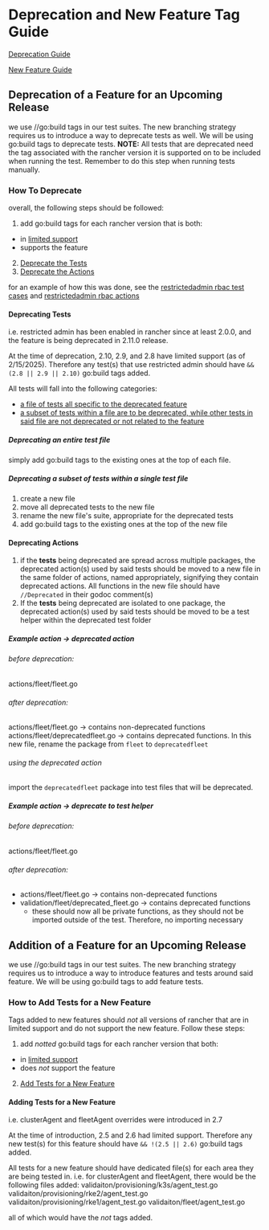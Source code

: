 # Deprecation and New Feature Tag Guide

[Deprecation Guide](#deprecation-of-a-feature-for-an-upcoming-release)

[New Feature Guide](#addition-of-a-feature-for-an-upcoming-release)

## Deprecation of a Feature for an Upcoming Release

we use //go:build tags in our test suites. The new branching strategy requires us to introduce a way to deprecate tests as well. We will be using go:build tags to deprecate tests. 
**NOTE:** All tests that are deprecated need the tag associated with the rancher version it is supported on to be included when running the test. Remember to do this step when running tests manually. 

### How To Deprecate
overall, the following steps should be followed:
1. add go:build tags for each rancher version that is both:
  * in [limited support](https://endoflife.date/rancher)
  * supports the feature

2. [Deprecate the Tests](#deprecating-tests)
3. [Deprecate the Actions](#deprecating-actions)

for an example of how this was done, see the [restrictedadmin rbac test cases](./validation/rbac/deprecated_restrictedadmin_test.go) and [restrictedadmin rbac actions ](./actions/rbac/verify.go)

#### Deprecating Tests
i.e. restricted admin has been enabled in rancher since at least 2.0.0, and the feature is being deprecated in 2.11.0 release. 

At the time of deprecation, 2.10, 2.9, and 2.8 have limited support (as of 2/15/2025). Therefore any test(s) that use restricted admin should have `&& (2.8 || 2.9 || 2.10)` go:build tags added. 

All tests will fall into the following categories:
* [a file of tests all specific to the deprecated feature](#deprecating-an-entire-test-file)
* [a subset of tests within a file are to be deprecated, while other tests in said file are not deprecated or not related to the feature](#deprecating-a-subset-of-tests-within-a-single-test-file)


##### Deprecating an entire test file
simply add go:build tags to the existing ones at the top of each file. 


##### Deprecating a subset of tests within a single test file
1. create a new file
2. move all deprecated tests to the new file
3. rename the new file's suite, appropriate for the deprecated tests
4. add go:build tags to the existing ones at the top of the new file

#### Deprecating Actions
1. if the **tests** being deprecated are spread across multiple packages, the deprecated action(s) used by said tests should be moved to a new file in the same folder of actions, named appropriately, signifying they contain deprecated actions. All functions in the new file should have `//Deprecated` in their godoc comment(s)
2. If the **tests** being deprecated are isolated to one package, the deprecated action(s) used by said tests should be moved to be a test helper within the deprecated test folder

##### Example action -> deprecated action

###### before deprecation:
actions/fleet/fleet.go

###### after deprecation:
actions/fleet/fleet.go -> contains non-deprecated functions
actions/fleet/deprecatedfleet.go -> contains deprecated functions. In this new file, rename the package from `fleet` to `deprecatedfleet`

###### using the deprecated action
import the `deprecatedfleet` package into test files that will be deprecated. 

##### Example action -> deprecate to test helper

###### before deprecation:
actions/fleet/fleet.go

###### after deprecation:
* actions/fleet/fleet.go -> contains non-deprecated functions
* validation/fleet/deprecated_fleet.go -> contains deprecated functions
  * these should now all be private functions, as they should not be imported outside of the test. Therefore, no importing necessary


## Addition of a Feature for an Upcoming Release
we use //go:build tags in our test suites. The new branching strategy requires us to introduce a way to introduce features and tests around said feature. We will be using go:build tags to add feature tests. 

### How to Add Tests for a New Feature
Tags added to new features should _not_ all versions of rancher that are in limited support and do not support the new feature.
Follow these steps:
1. add _notted_ go:build tags for each rancher version that both:

* in [limited support](https://endoflife.date/rancher)
* does _not_ support the feature

2. [Add Tests for a New Feature](#adding-tests-for-a-new-feature)

#### Adding Tests for a New Feature
i.e. clusterAgent and fleetAgent overrides were introduced in 2.7

At the time of introduction, 2.5 and 2.6 had limited support. Therefore any new test(s) for this feature should have `&& !(2.5 || 2.6)` go:build tags added. 

All tests for a new feature should have dedicated file(s) for each area they are being tested in. i.e. for clusterAgent and fleetAgent, there would be the following files added:
validaiton/provisioning/k3s/agent_test.go
validaiton/provisioning/rke2/agent_test.go
validaiton/provisioning/rke1/agent_test.go
validaiton/fleet/agent_test.go

all of which would have the _not_ tags added. 
